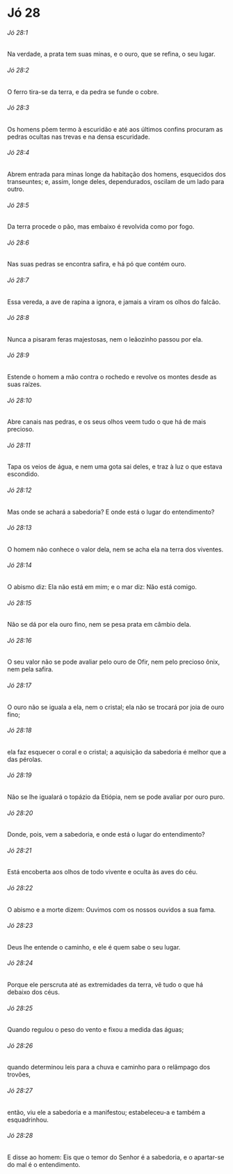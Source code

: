 # Jó 28

###### Jó 28:1

Na verdade, a prata tem suas minas, e o ouro, que se refina, o seu lugar.

###### Jó 28:2

O ferro tira-se da terra, e da pedra se funde o cobre.

###### Jó 28:3

Os homens põem termo à escuridão e até aos últimos confins procuram as pedras ocultas nas trevas e na densa escuridade.

###### Jó 28:4

Abrem entrada para minas longe da habitação dos homens, esquecidos dos transeuntes; e, assim, longe deles, dependurados, oscilam de um lado para outro.

###### Jó 28:5

Da terra procede o pão, mas embaixo é revolvida como por fogo.

###### Jó 28:6

Nas suas pedras se encontra safira, e há pó que contém ouro.

###### Jó 28:7

Essa vereda, a ave de rapina a ignora, e jamais a viram os olhos do falcão.

###### Jó 28:8

Nunca a pisaram feras majestosas, nem o leãozinho passou por ela.

###### Jó 28:9

Estende o homem a mão contra o rochedo e revolve os montes desde as suas raízes.

###### Jó 28:10

Abre canais nas pedras, e os seus olhos veem tudo o que há de mais precioso.

###### Jó 28:11

Tapa os veios de água, e nem uma gota sai deles, e traz à luz o que estava escondido.

###### Jó 28:12

Mas onde se achará a sabedoria? E onde está o lugar do entendimento?

###### Jó 28:13

O homem não conhece o valor dela, nem se acha ela na terra dos viventes.

###### Jó 28:14

O abismo diz: Ela não está em mim; e o mar diz: Não está comigo.

###### Jó 28:15

Não se dá por ela ouro fino, nem se pesa prata em câmbio dela.

###### Jó 28:16

O seu valor não se pode avaliar pelo ouro de Ofir, nem pelo precioso ônix, nem pela safira.

###### Jó 28:17

O ouro não se iguala a ela, nem o cristal; ela não se trocará por joia de ouro fino;

###### Jó 28:18

ela faz esquecer o coral e o cristal; a aquisição da sabedoria é melhor que a das pérolas.

###### Jó 28:19

Não se lhe igualará o topázio da Etiópia, nem se pode avaliar por ouro puro.

###### Jó 28:20

Donde, pois, vem a sabedoria, e onde está o lugar do entendimento?

###### Jó 28:21

Está encoberta aos olhos de todo vivente e oculta às aves do céu.

###### Jó 28:22

O abismo e a morte dizem: Ouvimos com os nossos ouvidos a sua fama.

###### Jó 28:23

Deus lhe entende o caminho, e ele é quem sabe o seu lugar.

###### Jó 28:24

Porque ele perscruta até as extremidades da terra, vê tudo o que há debaixo dos céus.

###### Jó 28:25

Quando regulou o peso do vento e fixou a medida das águas;

###### Jó 28:26

quando determinou leis para a chuva e caminho para o relâmpago dos trovões,

###### Jó 28:27

então, viu ele a sabedoria e a manifestou; estabeleceu-a e também a esquadrinhou.

###### Jó 28:28

E disse ao homem: Eis que o temor do Senhor é a sabedoria, e o apartar-se do mal é o entendimento.

